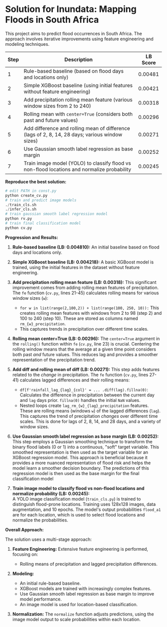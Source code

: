 # Solution for Inundata: Mapping Floods in South Africa

This project aims to predict flood occurrences in South Africa.  The approach involves iterative improvements using feature engineering and modeling techniques.

| Step | Description                                                                                                         | LB Score  |
|------|---------------------------------------------------------------------------------------------------------------------|-----------|
| 1    | Rule-based baseline (based on flood days and locations only)                                                            | 0.00481  |
| 2    | Simple XGBoost baseline (using initial features without feature engineering)                                           | 0.00421  |
| 3    | Add precipitation rolling mean feature (various window sizes from 2 to 240)                                           | 0.00318   |
| 4    | Rolling mean with `center=True` (considers both past and future values)                                              | 0.00296   |
| 5    | Add difference and rolling mean of difference (lags of 2, 8, 14, 28 days; various window sizes)                      | 0.00271   |
| 6    | Use Gaussian smooth label regression as base margin                                                  | 0.00252   |
| 7    | Train image model (YOLO) to classify flood vs non-flood locations and normalize probability                         | 0.00245   |

**Reproduce the best solution:**

```python
# edit PATH in const.py
python create_cv.py
# train and predict image models
./train_cls.sh
./infer_cls.sh
# train gaussian smooth label regression model
python rv.py
# train final classification model
python cv.py
```

**Progression and Results:**

1.  **Rule-based baseline (LB: 0.004810):**  An initial baseline based on flood days and locations only.

2.  **Simple XGBoost baseline (LB: 0.004218):**  A basic XGBoost model is trained, using the initial features in the dataset without feature engineering.

3.  **Add precipitation rolling mean feature (LB: 0.00318):** This significant improvement comes from adding rolling mean features of precipitation.  The `fe` function (`cv.py`, lines 21-45) calculates rolling means for various window sizes (`w`):
    *   `for w in list(range(2,100,2)) + list(range(100, 250, 10)):`  This creates rolling mean features with windows from 2 to 98 (step 2) and 100 to 240 (step 10).  These are stored as columns named `rm_{w}_precipitation`.
    *   This captures trends in precipitation over different time scales.

4.  **Rolling mean center=True (LB: 0.00296):**  The `center=True` argument in the `rolling()` function within `fe` (`cv.py`, line 23) is crucial.  Centering the rolling window means that the average at a given time point considers both past *and* future values.  This reduces lag and provides a smoother representation of the precipitation trend.

5.  **Add diff and rolling mean of diff (LB: 0.00271):**  This step adds features related to the *change* in precipitation.  The `fe` function (`cv.py`, lines 27-41) calculates lagged differences and their rolling means:
    *   `df[f'rainfall_lag_{lag}_{col}' = ... .diff(lag).fillna(0)`:  Calculates the difference in precipitation between the current day and `lag` days prior.  `fillna(0)` handles the initial `NaN` values.
    *   Nested loops create `lag_rm_{w}_{lag}_precipitation` features.  These are rolling means (windows `w`) of the lagged differences (`lag`).  This captures the trend of precipitation *changes* over different time scales.  This is done for lags of 2, 8, 14, and 28 days, and a variety of window sizes.

6.  **Use Gaussian smooth label regression as base margin (LB: 0.00252):** This step employs a Gaussian smoothing technique to transform the binary flood labels (0 or 1) into a continuous, "soft" target variable.  This smoothed representation is then used as the target variable for an XGBoost regression model. This approach is beneficial because it provides a more nuanced representation of flood risk and helps the model learn a smoother decision boundary. The predictions of this regression model is then used as the base margin for the final classification model


7.  **Train image model to classify flood vs non-flood locations and normalize probability (LB: 0.00245):**  
A YOLO image classification model (`train_cls.py`) is trained to distinguish flood-prone locations.  Training uses 128x128 images, data augmentation, and 10 epochs.  The model's output probabilities `flood_a1` are for each location, which is used to select flood locations and normalize the probabilities.


**Overall Approach:**

The solution uses a multi-stage approach:

1.  **Feature Engineering:**  Extensive feature engineering is performed, focusing on:
    *   Rolling means of precipitation and lagged precipitation differences.

2.  **Modeling:**
    *   An initial rule-based baseline.
    *   XGBoost models are trained with increasingly complex features.
    *   Use Gaussian smooth label regression as base margin to improve model performance.
    *   An image model is used for location-based classification.

3.  **Normalization:**  The `normalize` function adjusts predictions, using the image model output to scale probabilities within each location.
